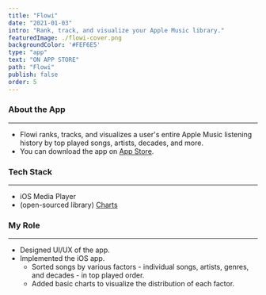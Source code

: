 ```yaml
---
title: "Flowi"
date: "2021-01-03"
intro: "Rank, track, and visualize your Apple Music library."
featuredImage: ./flowi-cover.png
backgroundColor: '#FEF6E5'
type: "app"
text: "ON APP STORE"
path: "Flowi"
publish: false
order: 5
---
```


### About the App
---
- Flowi ranks, tracks, and visualizes a user's entire Apple Music listening history by top played songs, artists, decades, and more.
- You can download the app on [App Store]([https://apps.apple.com/kr/app/flowi/id1546946854](https://apps.apple.com/kr/app/flowi/id1546946854)).

### Tech Stack
---
- iOS Media Player
- (open-sourced library) [Charts]([https://github.com/danielgindi/Charts](https://github.com/danielgindi/Charts))

### My Role
---
- Designed UI/UX of the app.
- Implemented the iOS app.
    - Sorted songs by various factors - individual songs, artists, genres, and decades - in top played order.
    - Added basic charts to visualize the distribution of each factor.